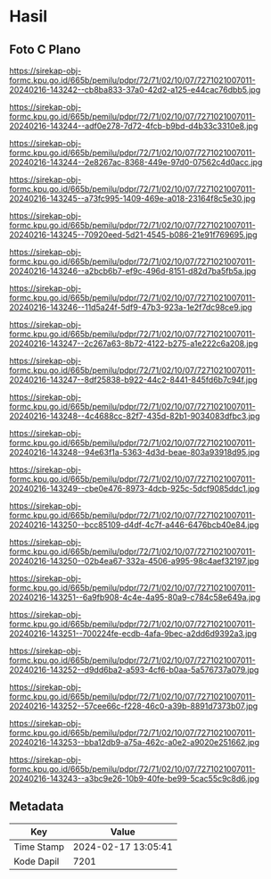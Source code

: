 # Hasil

## Foto C Plano

https://sirekap-obj-formc.kpu.go.id/665b/pemilu/pdpr/72/71/02/10/07/7271021007011-20240216-143242--cb8ba833-37a0-42d2-a125-e44cac76dbb5.jpg

https://sirekap-obj-formc.kpu.go.id/665b/pemilu/pdpr/72/71/02/10/07/7271021007011-20240216-143244--adf0e278-7d72-4fcb-b9bd-d4b33c3310e8.jpg

https://sirekap-obj-formc.kpu.go.id/665b/pemilu/pdpr/72/71/02/10/07/7271021007011-20240216-143244--2e8267ac-8368-449e-97d0-07562c4d0acc.jpg

https://sirekap-obj-formc.kpu.go.id/665b/pemilu/pdpr/72/71/02/10/07/7271021007011-20240216-143245--a73fc995-1409-469e-a018-23164f8c5e30.jpg

https://sirekap-obj-formc.kpu.go.id/665b/pemilu/pdpr/72/71/02/10/07/7271021007011-20240216-143245--70920eed-5d21-4545-b086-21e91f769695.jpg

https://sirekap-obj-formc.kpu.go.id/665b/pemilu/pdpr/72/71/02/10/07/7271021007011-20240216-143246--a2bcb6b7-ef9c-496d-8151-d82d7ba5fb5a.jpg

https://sirekap-obj-formc.kpu.go.id/665b/pemilu/pdpr/72/71/02/10/07/7271021007011-20240216-143246--11d5a24f-5df9-47b3-923a-1e2f7dc98ce9.jpg

https://sirekap-obj-formc.kpu.go.id/665b/pemilu/pdpr/72/71/02/10/07/7271021007011-20240216-143247--2c267a63-8b72-4122-b275-a1e222c6a208.jpg

https://sirekap-obj-formc.kpu.go.id/665b/pemilu/pdpr/72/71/02/10/07/7271021007011-20240216-143247--8df25838-b922-44c2-8441-845fd6b7c94f.jpg

https://sirekap-obj-formc.kpu.go.id/665b/pemilu/pdpr/72/71/02/10/07/7271021007011-20240216-143248--4c4688cc-82f7-435d-82b1-9034083dfbc3.jpg

https://sirekap-obj-formc.kpu.go.id/665b/pemilu/pdpr/72/71/02/10/07/7271021007011-20240216-143248--94e63f1a-5363-4d3d-beae-803a93918d95.jpg

https://sirekap-obj-formc.kpu.go.id/665b/pemilu/pdpr/72/71/02/10/07/7271021007011-20240216-143249--cbe0e476-8973-4dcb-925c-5dcf9085ddc1.jpg

https://sirekap-obj-formc.kpu.go.id/665b/pemilu/pdpr/72/71/02/10/07/7271021007011-20240216-143250--bcc85109-d4df-4c7f-a446-6476bcb40e84.jpg

https://sirekap-obj-formc.kpu.go.id/665b/pemilu/pdpr/72/71/02/10/07/7271021007011-20240216-143250--02b4ea67-332a-4506-a995-98c4aef32197.jpg

https://sirekap-obj-formc.kpu.go.id/665b/pemilu/pdpr/72/71/02/10/07/7271021007011-20240216-143251--6a9fb908-4c4e-4a95-80a9-c784c58e649a.jpg

https://sirekap-obj-formc.kpu.go.id/665b/pemilu/pdpr/72/71/02/10/07/7271021007011-20240216-143251--700224fe-ecdb-4afa-9bec-a2dd6d9392a3.jpg

https://sirekap-obj-formc.kpu.go.id/665b/pemilu/pdpr/72/71/02/10/07/7271021007011-20240216-143252--d9dd6ba2-a593-4cf6-b0aa-5a576737a079.jpg

https://sirekap-obj-formc.kpu.go.id/665b/pemilu/pdpr/72/71/02/10/07/7271021007011-20240216-143252--57cee66c-f228-46c0-a39b-8891d7373b07.jpg

https://sirekap-obj-formc.kpu.go.id/665b/pemilu/pdpr/72/71/02/10/07/7271021007011-20240216-143253--bba12db9-a75a-462c-a0e2-a9020e251662.jpg

https://sirekap-obj-formc.kpu.go.id/665b/pemilu/pdpr/72/71/02/10/07/7271021007011-20240216-143243--a3bc9e26-10b9-40fe-be99-5cac55c9c8d6.jpg


## Metadata

| Key        | Value               |
| ---------- | ------------------- |
| Time Stamp | 2024-02-17 13:05:41 |
| Kode Dapil | 7201                |



